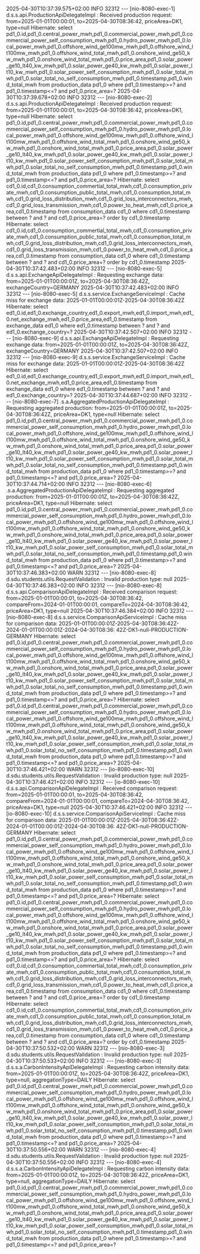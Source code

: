 2025-04-30T10:37:39.575+02:00 INFO 32312 --- [nio-8080-exec-1] d.s.s.api.ProductionApiDelegateImpl      : Received
production request: from=2025-01-01T00:00:01, to=2025-04-30T08:36:42, priceArea=DK1, type=null
Hibernate: select
pd1_0.id,pd1_0.central_power_mwh,pd1_0.commercial_power_mwh,pd1_0.commercial_power_self_consumption_mwh,pd1_0.hydro_power_mwh,pd1_0.local_power_mwh,pd1_0.offshore_wind_ge100mw_mwh,pd1_0.offshore_wind_lt100mw_mwh,pd1_0.offshore_wind_total_mwh,pd1_0.onshore_wind_ge50_kw_mwh,pd1_0.onshore_wind_total_mwh,pd1_0.price_area,pd1_0.solar_power_ge10_lt40_kw_mwh,pd1_0.solar_power_ge40_kw_mwh,pd1_0.solar_power_lt10_kw_mwh,pd1_0.solar_power_self_consumption_mwh,pd1_0.solar_total_mwh,pd1_0.solar_total_no_self_consumption_mwh,pd1_0.timestamp,pd1_0.wind_total_mwh
from production_data pd1_0 where pd1_0.timestamp>=? and pd1_0.timestamp<=? and pd1_0.price_area=?
2025-04-30T10:37:39.678+02:00 INFO 32312 --- [nio-8080-exec-2] d.s.s.api.ProductionApiDelegateImpl      : Received
production request: from=2025-01-01T00:00:01, to=2025-04-30T08:36:42, priceArea=DK1, type=null
Hibernate: select
pd1_0.id,pd1_0.central_power_mwh,pd1_0.commercial_power_mwh,pd1_0.commercial_power_self_consumption_mwh,pd1_0.hydro_power_mwh,pd1_0.local_power_mwh,pd1_0.offshore_wind_ge100mw_mwh,pd1_0.offshore_wind_lt100mw_mwh,pd1_0.offshore_wind_total_mwh,pd1_0.onshore_wind_ge50_kw_mwh,pd1_0.onshore_wind_total_mwh,pd1_0.price_area,pd1_0.solar_power_ge10_lt40_kw_mwh,pd1_0.solar_power_ge40_kw_mwh,pd1_0.solar_power_lt10_kw_mwh,pd1_0.solar_power_self_consumption_mwh,pd1_0.solar_total_mwh,pd1_0.solar_total_no_self_consumption_mwh,pd1_0.timestamp,pd1_0.wind_total_mwh
from production_data pd1_0 where pd1_0.timestamp>=? and pd1_0.timestamp<=? and pd1_0.price_area=?
Hibernate: select
cd1_0.id,cd1_0.consumption_commertial_total_mwh,cd1_0.consumption_private_mwh,cd1_0.consumption_public_total_mwh,cd1_0.consumption_total_mwh,cd1_0.grid_loss_distribution_mwh,cd1_0.grid_loss_interconnectors_mwh,cd1_0.grid_loss_transmission_mwh,cd1_0.power_to_heat_mwh,cd1_0.price_area,cd1_0.timestamp
from consumption_data cd1_0 where cd1_0.timestamp between ? and ? and cd1_0.price_area=? order by cd1_0.timestamp
Hibernate: select
cd1_0.id,cd1_0.consumption_commertial_total_mwh,cd1_0.consumption_private_mwh,cd1_0.consumption_public_total_mwh,cd1_0.consumption_total_mwh,cd1_0.grid_loss_distribution_mwh,cd1_0.grid_loss_interconnectors_mwh,cd1_0.grid_loss_transmission_mwh,cd1_0.power_to_heat_mwh,cd1_0.price_area,cd1_0.timestamp
from consumption_data cd1_0 where cd1_0.timestamp between ? and ? and cd1_0.price_area=? order by cd1_0.timestamp
2025-04-30T10:37:42.483+02:00 INFO 32312 --- [nio-8080-exec-5] d.s.s.api.ExchangeApiDelegateImpl        : Requesting
exchange data: from=2025-01-01T00:00:01Z, to=2025-04-30T08:36:42Z, exchangeCountry=GERMANY
2025-04-30T10:37:42.483+02:00 INFO 32312 --- [nio-8080-exec-5] d.s.s.service.ExchangeServiceImpl        : Cache miss for
exchange data: 2025-01-01T00:00:01Z-2025-04-30T08:36:42Z
Hibernate: select
ed1_0.id,ed1_0.exchange_country,ed1_0.export_mwh,ed1_0.import_mwh,ed1_0.net_exchange_mwh,ed1_0.price_area,ed1_0.timestamp
from exchange_data ed1_0 where ed1_0.timestamp between ? and ? and ed1_0.exchange_country=?
2025-04-30T10:37:42.507+02:00 INFO 32312 --- [nio-8080-exec-9] d.s.s.api.ExchangeApiDelegateImpl        : Requesting
exchange data: from=2025-01-01T00:00:01Z, to=2025-04-30T08:36:42Z, exchangeCountry=GERMANY
2025-04-30T10:37:42.507+02:00 INFO 32312 --- [nio-8080-exec-9] d.s.s.service.ExchangeServiceImpl        : Cache miss for
exchange data: 2025-01-01T00:00:01Z-2025-04-30T08:36:42Z
Hibernate: select
ed1_0.id,ed1_0.exchange_country,ed1_0.export_mwh,ed1_0.import_mwh,ed1_0.net_exchange_mwh,ed1_0.price_area,ed1_0.timestamp
from exchange_data ed1_0 where ed1_0.timestamp between ? and ? and ed1_0.exchange_country=?
2025-04-30T10:37:44.687+02:00 INFO 32312 --- [nio-8080-exec-7] .s.a.AggregatedProductionApiDelegateImpl : Requesting
aggregated production: from=2025-01-01T00:00:01Z, to=2025-04-30T08:36:42Z, priceArea=DK1, type=null
Hibernate: select
pd1_0.id,pd1_0.central_power_mwh,pd1_0.commercial_power_mwh,pd1_0.commercial_power_self_consumption_mwh,pd1_0.hydro_power_mwh,pd1_0.local_power_mwh,pd1_0.offshore_wind_ge100mw_mwh,pd1_0.offshore_wind_lt100mw_mwh,pd1_0.offshore_wind_total_mwh,pd1_0.onshore_wind_ge50_kw_mwh,pd1_0.onshore_wind_total_mwh,pd1_0.price_area,pd1_0.solar_power_ge10_lt40_kw_mwh,pd1_0.solar_power_ge40_kw_mwh,pd1_0.solar_power_lt10_kw_mwh,pd1_0.solar_power_self_consumption_mwh,pd1_0.solar_total_mwh,pd1_0.solar_total_no_self_consumption_mwh,pd1_0.timestamp,pd1_0.wind_total_mwh
from production_data pd1_0 where pd1_0.timestamp>=? and pd1_0.timestamp<=? and pd1_0.price_area=?
2025-04-30T10:37:44.714+02:00 INFO 32312 --- [nio-8080-exec-6] .s.a.AggregatedProductionApiDelegateImpl : Requesting
aggregated production: from=2025-01-01T00:00:01Z, to=2025-04-30T08:36:42Z, priceArea=DK1, type=null
Hibernate: select
pd1_0.id,pd1_0.central_power_mwh,pd1_0.commercial_power_mwh,pd1_0.commercial_power_self_consumption_mwh,pd1_0.hydro_power_mwh,pd1_0.local_power_mwh,pd1_0.offshore_wind_ge100mw_mwh,pd1_0.offshore_wind_lt100mw_mwh,pd1_0.offshore_wind_total_mwh,pd1_0.onshore_wind_ge50_kw_mwh,pd1_0.onshore_wind_total_mwh,pd1_0.price_area,pd1_0.solar_power_ge10_lt40_kw_mwh,pd1_0.solar_power_ge40_kw_mwh,pd1_0.solar_power_lt10_kw_mwh,pd1_0.solar_power_self_consumption_mwh,pd1_0.solar_total_mwh,pd1_0.solar_total_no_self_consumption_mwh,pd1_0.timestamp,pd1_0.wind_total_mwh
from production_data pd1_0 where pd1_0.timestamp>=? and pd1_0.timestamp<=? and pd1_0.price_area=?
2025-04-30T10:37:46.383+02:00 WARN 32312 --- [nio-8080-exec-8] d.sdu.students.utils.RequestValidation   : Invalid
production type: null
2025-04-30T10:37:46.383+02:00 INFO 32312 --- [nio-8080-exec-8] d.s.s.api.ComparisonApiDelegateImpl      : Received
comparison request: from=2025-01-01T00:00:01, to=2025-04-30T08:36:42, compareFrom=2024-01-01T00:00:01,
compareTo=2024-04-30T08:36:42, priceArea=DK1, type=null
2025-04-30T10:37:46.384+02:00 INFO 32312 --- [nio-8080-exec-8] d.s.s.service.ComparisonApiServiceImpl   : Cache miss for
comparison data: 2025-01-01T00:00:01Z-2025-04-30T08:36:42Z-2024-01-01T00:00:01Z-2024-04-30T08:36:
42Z-DK1-null-PRODUCTION-GERMANY
Hibernate: select
pd1_0.id,pd1_0.central_power_mwh,pd1_0.commercial_power_mwh,pd1_0.commercial_power_self_consumption_mwh,pd1_0.hydro_power_mwh,pd1_0.local_power_mwh,pd1_0.offshore_wind_ge100mw_mwh,pd1_0.offshore_wind_lt100mw_mwh,pd1_0.offshore_wind_total_mwh,pd1_0.onshore_wind_ge50_kw_mwh,pd1_0.onshore_wind_total_mwh,pd1_0.price_area,pd1_0.solar_power_ge10_lt40_kw_mwh,pd1_0.solar_power_ge40_kw_mwh,pd1_0.solar_power_lt10_kw_mwh,pd1_0.solar_power_self_consumption_mwh,pd1_0.solar_total_mwh,pd1_0.solar_total_no_self_consumption_mwh,pd1_0.timestamp,pd1_0.wind_total_mwh
from production_data pd1_0 where pd1_0.timestamp>=? and pd1_0.timestamp<=? and pd1_0.price_area=?
Hibernate: select
pd1_0.id,pd1_0.central_power_mwh,pd1_0.commercial_power_mwh,pd1_0.commercial_power_self_consumption_mwh,pd1_0.hydro_power_mwh,pd1_0.local_power_mwh,pd1_0.offshore_wind_ge100mw_mwh,pd1_0.offshore_wind_lt100mw_mwh,pd1_0.offshore_wind_total_mwh,pd1_0.onshore_wind_ge50_kw_mwh,pd1_0.onshore_wind_total_mwh,pd1_0.price_area,pd1_0.solar_power_ge10_lt40_kw_mwh,pd1_0.solar_power_ge40_kw_mwh,pd1_0.solar_power_lt10_kw_mwh,pd1_0.solar_power_self_consumption_mwh,pd1_0.solar_total_mwh,pd1_0.solar_total_no_self_consumption_mwh,pd1_0.timestamp,pd1_0.wind_total_mwh
from production_data pd1_0 where pd1_0.timestamp>=? and pd1_0.timestamp<=? and pd1_0.price_area=?
2025-04-30T10:37:46.421+02:00 WARN 32312 --- [io-8080-exec-10] d.sdu.students.utils.RequestValidation   : Invalid
production type: null
2025-04-30T10:37:46.421+02:00 INFO 32312 --- [io-8080-exec-10] d.s.s.api.ComparisonApiDelegateImpl      : Received
comparison request: from=2025-01-01T00:00:01, to=2025-04-30T08:36:42, compareFrom=2024-01-01T00:00:01,
compareTo=2024-04-30T08:36:42, priceArea=DK1, type=null
2025-04-30T10:37:46.421+02:00 INFO 32312 --- [io-8080-exec-10] d.s.s.service.ComparisonApiServiceImpl   : Cache miss for
comparison data: 2025-01-01T00:00:01Z-2025-04-30T08:36:42Z-2024-01-01T00:00:01Z-2024-04-30T08:36:
42Z-DK1-null-PRODUCTION-GERMANY
Hibernate: select
pd1_0.id,pd1_0.central_power_mwh,pd1_0.commercial_power_mwh,pd1_0.commercial_power_self_consumption_mwh,pd1_0.hydro_power_mwh,pd1_0.local_power_mwh,pd1_0.offshore_wind_ge100mw_mwh,pd1_0.offshore_wind_lt100mw_mwh,pd1_0.offshore_wind_total_mwh,pd1_0.onshore_wind_ge50_kw_mwh,pd1_0.onshore_wind_total_mwh,pd1_0.price_area,pd1_0.solar_power_ge10_lt40_kw_mwh,pd1_0.solar_power_ge40_kw_mwh,pd1_0.solar_power_lt10_kw_mwh,pd1_0.solar_power_self_consumption_mwh,pd1_0.solar_total_mwh,pd1_0.solar_total_no_self_consumption_mwh,pd1_0.timestamp,pd1_0.wind_total_mwh
from production_data pd1_0 where pd1_0.timestamp>=? and pd1_0.timestamp<=? and pd1_0.price_area=?
Hibernate: select
pd1_0.id,pd1_0.central_power_mwh,pd1_0.commercial_power_mwh,pd1_0.commercial_power_self_consumption_mwh,pd1_0.hydro_power_mwh,pd1_0.local_power_mwh,pd1_0.offshore_wind_ge100mw_mwh,pd1_0.offshore_wind_lt100mw_mwh,pd1_0.offshore_wind_total_mwh,pd1_0.onshore_wind_ge50_kw_mwh,pd1_0.onshore_wind_total_mwh,pd1_0.price_area,pd1_0.solar_power_ge10_lt40_kw_mwh,pd1_0.solar_power_ge40_kw_mwh,pd1_0.solar_power_lt10_kw_mwh,pd1_0.solar_power_self_consumption_mwh,pd1_0.solar_total_mwh,pd1_0.solar_total_no_self_consumption_mwh,pd1_0.timestamp,pd1_0.wind_total_mwh
from production_data pd1_0 where pd1_0.timestamp>=? and pd1_0.timestamp<=? and pd1_0.price_area=?
Hibernate: select
cd1_0.id,cd1_0.consumption_commertial_total_mwh,cd1_0.consumption_private_mwh,cd1_0.consumption_public_total_mwh,cd1_0.consumption_total_mwh,cd1_0.grid_loss_distribution_mwh,cd1_0.grid_loss_interconnectors_mwh,cd1_0.grid_loss_transmission_mwh,cd1_0.power_to_heat_mwh,cd1_0.price_area,cd1_0.timestamp
from consumption_data cd1_0 where cd1_0.timestamp between ? and ? and cd1_0.price_area=? order by cd1_0.timestamp
Hibernate: select
cd1_0.id,cd1_0.consumption_commertial_total_mwh,cd1_0.consumption_private_mwh,cd1_0.consumption_public_total_mwh,cd1_0.consumption_total_mwh,cd1_0.grid_loss_distribution_mwh,cd1_0.grid_loss_interconnectors_mwh,cd1_0.grid_loss_transmission_mwh,cd1_0.power_to_heat_mwh,cd1_0.price_area,cd1_0.timestamp
from consumption_data cd1_0 where cd1_0.timestamp between ? and ? and cd1_0.price_area=? order by cd1_0.timestamp
2025-04-30T10:37:50.532+02:00 WARN 32312 --- [nio-8080-exec-3] d.sdu.students.utils.RequestValidation   : Invalid
production type: null
2025-04-30T10:37:50.533+02:00 INFO 32312 --- [nio-8080-exec-3] d.s.s.a.CarbonIntensityApiDelegateImpl   : Requesting
carbon intensity data: from=2025-01-01T00:00:01Z, to=2025-04-30T08:36:42Z, priceArea=DK1, type=null,
aggregationType=DAILY
Hibernate: select
pd1_0.id,pd1_0.central_power_mwh,pd1_0.commercial_power_mwh,pd1_0.commercial_power_self_consumption_mwh,pd1_0.hydro_power_mwh,pd1_0.local_power_mwh,pd1_0.offshore_wind_ge100mw_mwh,pd1_0.offshore_wind_lt100mw_mwh,pd1_0.offshore_wind_total_mwh,pd1_0.onshore_wind_ge50_kw_mwh,pd1_0.onshore_wind_total_mwh,pd1_0.price_area,pd1_0.solar_power_ge10_lt40_kw_mwh,pd1_0.solar_power_ge40_kw_mwh,pd1_0.solar_power_lt10_kw_mwh,pd1_0.solar_power_self_consumption_mwh,pd1_0.solar_total_mwh,pd1_0.solar_total_no_self_consumption_mwh,pd1_0.timestamp,pd1_0.wind_total_mwh
from production_data pd1_0 where pd1_0.timestamp>=? and pd1_0.timestamp<=? and pd1_0.price_area=?
2025-04-30T10:37:50.556+02:00 WARN 32312 --- [nio-8080-exec-4] d.sdu.students.utils.RequestValidation   : Invalid
production type: null
2025-04-30T10:37:50.556+02:00 INFO 32312 --- [nio-8080-exec-4] d.s.s.a.CarbonIntensityApiDelegateImpl   : Requesting
carbon intensity data: from=2025-01-01T00:00:01Z, to=2025-04-30T08:36:42Z, priceArea=DK1, type=null,
aggregationType=DAILY
Hibernate: select
pd1_0.id,pd1_0.central_power_mwh,pd1_0.commercial_power_mwh,pd1_0.commercial_power_self_consumption_mwh,pd1_0.hydro_power_mwh,pd1_0.local_power_mwh,pd1_0.offshore_wind_ge100mw_mwh,pd1_0.offshore_wind_lt100mw_mwh,pd1_0.offshore_wind_total_mwh,pd1_0.onshore_wind_ge50_kw_mwh,pd1_0.onshore_wind_total_mwh,pd1_0.price_area,pd1_0.solar_power_ge10_lt40_kw_mwh,pd1_0.solar_power_ge40_kw_mwh,pd1_0.solar_power_lt10_kw_mwh,pd1_0.solar_power_self_consumption_mwh,pd1_0.solar_total_mwh,pd1_0.solar_total_no_self_consumption_mwh,pd1_0.timestamp,pd1_0.wind_total_mwh
from production_data pd1_0 where pd1_0.timestamp>=? and pd1_0.timestamp<=? and pd1_0.price_area=?
